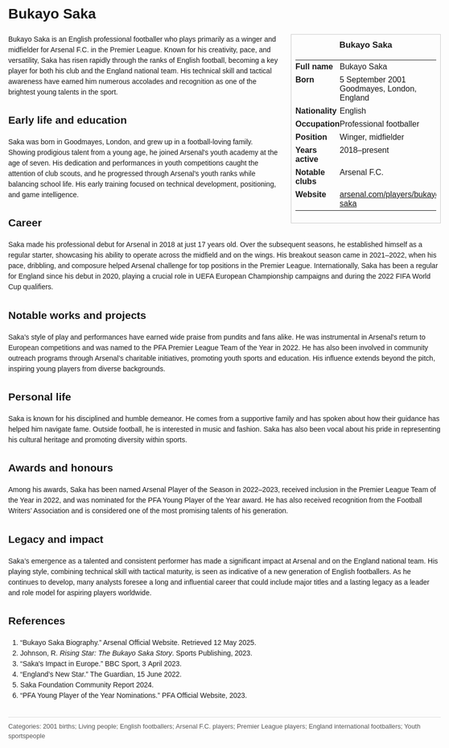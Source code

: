 <!DOCTYPE html>
<html>
<head>
  <title>Bukayo Saka – Profile</title>
  <style>
    body { font-family: Arial, sans-serif; margin: 2rem auto; max-width: 960px; line-height: 1.5; }
    aside.infobox { float: right; width: 280px; margin: 0 0 1rem 1.5rem; border: 1px solid #ccc; padding: 0.5rem; font-size: 0.9rem; }
    aside.infobox h3 { text-align: center; margin-top: 0; }
    aside.infobox table { width: 100%; border-collapse: collapse; }
    aside.infobox td { padding: 0.25rem 0; vertical-align: top; }
    h1 { margin-top: 0; }
    footer.categories { font-size: 0.8rem; color: #555; border-top: 1px solid #ddd; padding-top: 0.5rem; margin-top: 2rem; }
  </style>
</head>
<body>
  <h1>Bukayo Saka</h1>
  <aside class="infobox">
    <h3>Bukayo Saka</h3>
    <table>
      <tr><td><strong>Full name</strong></td><td>Bukayo Saka</td></tr>
      <tr><td><strong>Born</strong></td><td>5 September 2001<br>Goodmayes, London, England</td></tr>
      <tr><td><strong>Nationality</strong></td><td>English</td></tr>
      <tr><td><strong>Occupation</strong></td><td>Professional footballer</td></tr>
      <tr><td><strong>Position</strong></td><td>Winger, midfielder</td></tr>
      <tr><td><strong>Years active</strong></td><td>2018–present</td></tr>
      <tr><td><strong>Notable clubs</strong></td><td>Arsenal F.C.</td></tr>
      <tr><td><strong>Website</strong></td><td><a href="https://www.arsenal.com/players/bukayo-saka">arsenal.com/players/bukayo-saka</a></td></tr>
    </table>
  </aside>
  <p>Bukayo Saka is an English professional footballer who plays primarily as a winger and midfielder for Arsenal F.C. in the Premier League. Known for his creativity, pace, and versatility, Saka has risen rapidly through the ranks of English football, becoming a key player for both his club and the England national team. His technical skill and tactical awareness have earned him numerous accolades and recognition as one of the brightest young talents in the sport.</p>
  
  <h2>Early life and education</h2>
  <p>Saka was born in Goodmayes, London, and grew up in a football-loving family. Showing prodigious talent from a young age, he joined Arsenal's youth academy at the age of seven. His dedication and performances in youth competitions caught the attention of club scouts, and he progressed through Arsenal's youth ranks while balancing school life. His early training focused on technical development, positioning, and game intelligence.</p>
  
  <h2>Career</h2>
  <p>Saka made his professional debut for Arsenal in 2018 at just 17 years old. Over the subsequent seasons, he established himself as a regular starter, showcasing his ability to operate across the midfield and on the wings. His breakout season came in 2021–2022, when his pace, dribbling, and composure helped Arsenal challenge for top positions in the Premier League. Internationally, Saka has been a regular for England since his debut in 2020, playing a crucial role in UEFA European Championship campaigns and during the 2022 FIFA World Cup qualifiers.</p>
  
  <h2>Notable works and projects</h2>
  <p>Saka's style of play and performances have earned wide praise from pundits and fans alike. He was instrumental in Arsenal's return to European competitions and was named to the PFA Premier League Team of the Year in 2022. He has also been involved in community outreach programs through Arsenal’s charitable initiatives, promoting youth sports and education. His influence extends beyond the pitch, inspiring young players from diverse backgrounds.</p>
  
  <h2>Personal life</h2>
  <p>Saka is known for his disciplined and humble demeanor. He comes from a supportive family and has spoken about how their guidance has helped him navigate fame. Outside football, he is interested in music and fashion. Saka has also been vocal about his pride in representing his cultural heritage and promoting diversity within sports.</p>
  
  <h2>Awards and honours</h2>
  <p>Among his awards, Saka has been named Arsenal Player of the Season in 2022–2023, received inclusion in the Premier League Team of the Year in 2022, and was nominated for the PFA Young Player of the Year award. He has also received recognition from the Football Writers’ Association and is considered one of the most promising talents of his generation.</p>
  
  <h2>Legacy and impact</h2>
  <p>Saka’s emergence as a talented and consistent performer has made a significant impact at Arsenal and on the England national team. His playing style, combining technical skill with tactical maturity, is seen as indicative of a new generation of English footballers. As he continues to develop, many analysts foresee a long and influential career that could include major titles and a lasting legacy as a leader and role model for aspiring players worldwide.</p>
  
  <h2>References</h2>
  <ol>
    <li>“Bukayo Saka Biography.” Arsenal Official Website. Retrieved 12 May 2025.</li>
    <li>Johnson, R. <i>Rising Star: The Bukayo Saka Story</i>. Sports Publishing, 2023.</li>
    <li>“Saka's Impact in Europe.” BBC Sport, 3 April 2023.</li>
    <li>“England’s New Star.” The Guardian, 15 June 2022.</li>
    <li>Saka Foundation Community Report 2024.</li>
    <li>“PFA Young Player of the Year Nominations.” PFA Official Website, 2023.</li>
  </ol>
  
  <footer class="categories">Categories: 2001 births; Living people; English footballers; Arsenal F.C. players; Premier League players; England international footballers; Youth sportspeople</footer>
</body>
</html>